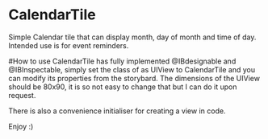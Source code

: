 # CalendarTile
Simple Calendar tile that can display month, day of month and time of day. Intended use is for event reminders.

#How to use
CalendarTile has fully implemented @IBdesignable and @IBInspectable, simply set the class of as UIView to CalendarTile and you can modify its properties from the storybard.
The dimensions of the UIView should be 80x90, it is so not easy to change that but I can do it upon request.

There is also a convenience initialiser for creating a view in code.

Enjoy :)
